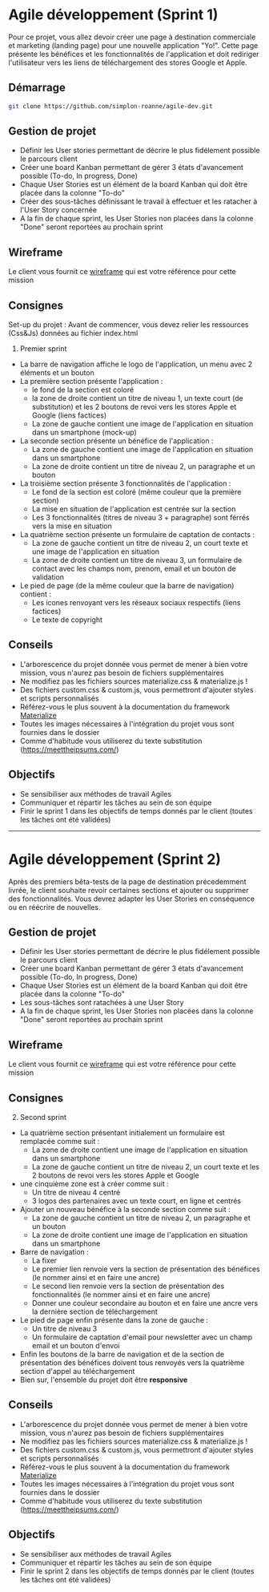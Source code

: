 # Agile développement (Sprint 1)
Pour ce projet, vous allez devoir créer une page à destination commerciale et marketing (landing page) pour une nouvelle application "Yo!". Cette page présente les bénéfices et les fonctionnalités de l'application et doit rediriger l'utilisateur vers les liens de téléchargement des stores Google et Apple.

## Démarrage
```bash
git clone https://github.com/simplon-roanne/agile-dev.git
```

## Gestion de projet
* Définir les User stories permettant de décrire le plus fidélement possible le parcours client
* Créer une board Kanban permettant de gérer 3 états d'avancement possible (To-do, In progress, Done)
* Chaque User Stories est un élément de la board Kanban qui doit être placée dans la colonne "To-do"
* Créer des sous-tâches définissant le travail à effectuer et les ratacher à l'User Story concernée
* A la fin de chaque sprint, les User Stories non placées dans la colonne "Done" seront reportées au prochain sprint

## Wireframe
Le client vous fournit ce [wireframe](https://wireframe.cc/D68En2) qui est votre référence pour cette mission

## Consignes
Set-up du projet : Avant de commencer, vous devez relier les ressources (Css&Js) données au fichier index.html

1. Premier sprint
* La barre de navigation affiche le logo de l'application, un menu avec 2 éléments et un bouton
* La première section présente l'application : 
  * le fond de la section est coloré
  * la zone de droite contient un titre de niveau 1, un texte court (de substitution) et les 2 boutons de revoi vers les stores Apple et Google (liens factices)
  * La zone de gauche contient une image de l'application en situation dans un smartphone (mock-up)
* La seconde section présente un bénéfice de l'application :
  * La zone de gauche contient une image de l'application en situation dans un smartphone
  * La zone de droite contient un titre de niveau 2, un paragraphe et un bouton
* La troisième section présente 3 fonctionnalités de l'application :
  * Le fond de la section est coloré (même couleur que la première section)
  * La mise en situation de l'application est centrée sur la section
  * Les 3 fonctionnalités (titres de niveau 3 + paragraphe) sont férrés vers la mise en situation
* La quatrième section présente un formulaire de captation de contacts :
  * La zone de gauche contient un titre de niveau 2, un court texte et une image de l'application en situation
  * La zone de droite contient un titre de niveau 3, un formulaire de contact avec les champs nom, prenom, email et un bouton de validation
* Le pied de page (de la même couleur que la barre de navigation) contient :
  * Les icones renvoyant vers les réseaux sociaux respectifs (liens factices)
  * Le texte de copyright

## Conseils
* L'arborescence du projet donnée vous permet de mener à bien votre mission, vous n'aurez pas besoin de fichiers supplémentaires
* Ne modifiez pas les fichiers sources materialize.css & materialize.js !
* Des fichiers custom.css & custom.js, vous permettront d'ajouter styles et scripts personnalisés
* Référez-vous le plus souvent à la documentation du framework [Materialize](https://materializecss.com/)
* Toutes les images nécessaires à l'intégration du projet vous sont fournies dans le dossier
* Comme d'habitude vous utiliserez du texte substitution (https://meettheipsums.com/)

## Objectifs
* Se sensibiliser aux méthodes de travail Agiles
* Communiquer et répartir les tâches au sein de son équipe
* Finir le sprint 1 dans les objectifs de temps donnés par le client (toutes les tâches ont été validées)

---

# Agile développement (Sprint 2)
Après des premiers bêta-tests de la page de destination précedemment livrée, le client souhaite revoir certaines sections et ajouter ou supprimer des fonctionnalités. Vous devrez adapter les User Stories en conséquence ou en réécrire de nouvelles.

## Gestion de projet
* Définir les User stories permettant de décrire le plus fidélement possible le parcours client
* Créer une board Kanban permettant de gérer 3 états d'avancement possible (To-do, In progress, Done)
* Chaque User Stories est un élément de la board Kanban qui doit être placée dans la colonne "To-do"
* Les sous-tâches sont ratachées à une User Story
* A la fin de chaque sprint, les User Stories non placées dans la colonne "Done" seront reportées au prochain sprint

## Wireframe
Le client vous fournit ce [wireframe](https://wireframe.cc/BGqMrB) qui est votre référence pour cette mission

## Consignes
2. Second sprint
* La quatrième section présentant initialement un formulaire est remplacée comme suit :
  * La zone de droite contient une image de l'application en situation dans un smartphone
  * La zone de gauche contient un titre de niveau 2, un court texte et les 2 boutons de revoi vers les stores Apple et Google
* une cinquième zone est à créer comme suit :
  * Un titre de niveau 4 centré
  * 3 logos des partenaires avec un texte court, en ligne et centrés
* Ajouter un nouveau bénéfice à la seconde section comme suit :
  * La zone de gauche contient un titre de niveau 2, un paragraphe et un bouton
  * La zone de droite contient une image de l'application en situation dans un smartphone
* Barre de navigation :
  * La fixer
  * Le premier lien renvoie vers la section de présentation des bénéfices (le nommer ainsi et en faire une ancre)
  * Le second lien renvoie vers la section de présentation des fonctionnalités (le nommer ainsi et en faire une ancre)
  * Donner une couleur secondaire au bouton et en faire une ancre vers la dernière section de téléchargement
* Le pied de page enfin présente dans la zone de gauche :
  * Un titre de niveau 3
  * Un formulaire de captation d'email pour newsletter avec un champ email et un bouton d'envoi
* Enfin les boutons de la barre de navigation et de la section de présentation des bénéfices doivent tous renvoyés vers la quatrième section d'appel au téléchargement
* Bien sur, l'ensemble du projet doit être **responsive**

## Conseils
* L'arborescence du projet donnée vous permet de mener à bien votre mission, vous n'aurez pas besoin de fichiers supplémentaires
* Ne modifiez pas les fichiers sources materialize.css & materialize.js !
* Des fichiers custom.css & custom.js, vous permettront d'ajouter styles et scripts personnalisés
* Référez-vous le plus souvent à la documentation du framework [Materialize](https://materializecss.com/)
* Toutes les images nécessaires à l'intégration du projet vous sont fournies dans le dossier
* Comme d'habitude vous utiliserez du texte substitution (https://meettheipsums.com/)

## Objectifs
* Se sensibiliser aux méthodes de travail Agiles
* Communiquer et répartir les tâches au sein de son équipe
* Finir le sprint 2 dans les objectifs de temps donnés par le client (toutes les tâches ont été validées)